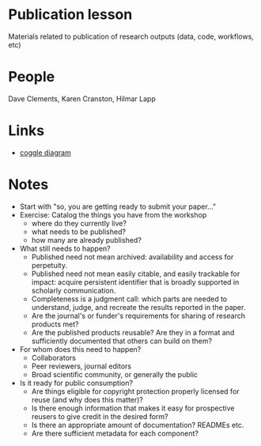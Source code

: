 # Publication lesson
Materials related to publication of research outputs (data, code, workflows, etc)

# People

Dave Clements, Karen Cranston, Hilmar Lapp

# Links

* [coggle diagram](https://coggle.it/diagram/54886415722e095e0afe1483)

# Notes

* Start with "so, you are getting ready to submit your paper..."
* Exercise: Catalog the things you have from the workshop
  * where do they currently live?
  * what needs to be published?
  * how many are already published?
* What still needs to happen?
  * Published need not mean archived: availability and access for
    perpetuity.
  * Published need not mean easily citable, and easily trackable for
    impact: acquire persistent identifier that is broadly supported in
    scholarly communication.
  * Completeness is a judgment call: which parts are needed to
    understand, judge, and recreate the results reported in the paper.
  * Are the journal's or funder's requirements for sharing of research
    products met?
  * Are the published products reusable? Are they in a format and
    sufficiently documented that others can build on them?
* For whom does this need to happen?
  * Collaborators
  * Peer reviewers, journal editors
  * Broad scientific community, or generally the public
* Is it ready for public consumption?
  * Are things eligible for copyright protection properly licensed for reuse
    (and why does this matter)?
  * Is there enough information that makes it easy for prospective
    reusers to give credit in the desired form?
  * Is there an appropriate amount of documentation? READMEs etc.
  * Are there sufficient metadata for each component?
